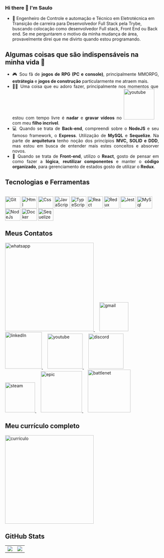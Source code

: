 ### Hi there 👋 I'm Saulo

- 🔭 Engenheiro de Controle e automação e Técnico em Eletrotécnica em Transição de carreira para Desenvolvedor Full Stack pela Trybe, buscando colocação como desenvolvedor Full stack, Front End ou Back end. Se me perguntarem o motivo da minha mudança de área, provavelmente direi que me divirto quando estou programando. 

## Algumas coisas que são indispensáveis na minha vida 🤔

<ul align="justify">
  <li>🎮 Sou fã de <strong>jogos de RPG (PC e console)</strong>, principalmente MMORPG, <strong>estrátegia</strong> e <strong>jogos de construção</strong> particularmente me atraem mais.</li>
  <li>🏊‍♀️ Uma coisa que eu adoro fazer, principalmente nos momentos que estou com tempo livre é <strong>nadar</strong> e <strong>gravar vídeos</strong> no <a style="margin-right: 15px;" href="https://www.youtube.com/c/warfighters/" target="_blank">
    <img width="100px" alt="youtube" src="https://img.shields.io/badge/YouTube-FF0000?style=for-the-badge&logo=youtube&logoColor=white" />
  </a> com meu <strong>filho incrível</strong>.</li>  
  <li>💻 Quando se trata de <strong>Back-end</strong>, compreendi sobre o <strong>NodeJS</strong> e seu famoso framework, o <strong>Express</strong>. Utilização de <strong>MySQL</strong> e <strong>Sequelize</strong>. Na parte de <strong>arquitetura</strong> tenho noção dos princípios <strong>MVC, SOLID e DDD</strong>, mas estou em busca de entender mais estes conceitos e absorver novos.</li>
  <li>📱 Quando se trata de <strong>Front-end</strong>, utilizo o <strong>React</strong>, gosto de pensar em como fazer a <strong>lógica</strong>, <strong>reutilizar componentes</strong> e manter o <strong>código organizado</strong>, para gerenciamento de estados gosto de utilizar o <strong>Redux</strong>.</li>
</ul>

## Tecnologias e Ferramentas
<div style="display: inline_block"><br>
  <img align="center" alt="Git" height="40" width="50" src="https://cdn.jsdelivr.net/gh/devicons/devicon/icons/git/git-original.svg">
  <img align="center" alt="Html" height="40" width="50" src="https://cdn.jsdelivr.net/gh/devicons/devicon/icons/html5/html5-plain-wordmark.svg">
  <img align="center" alt="Css" height="40" width="50" src="https://cdn.jsdelivr.net/gh/devicons/devicon/icons/css3/css3-plain-wordmark.svg">
  <img align="center" alt="JavaScript" height="40" width="50" src="https://cdn.jsdelivr.net/gh/devicons/devicon/icons/javascript/javascript-original.svg">
  <img align="center" alt="TypeScript" height="40" width="50" src="https://cdn.jsdelivr.net/gh/devicons/devicon/icons/typescript/typescript-original.svg">
  <img align="center" alt="React" height="40" width="50" src="https://cdn.jsdelivr.net/gh/devicons/devicon/icons/react/react-original-wordmark.svg">
  <img align="center" alt="Redux" height="40" width="50" src="https://cdn.jsdelivr.net/gh/devicons/devicon/icons/redux/redux-original.svg">
  <img align="center" alt="Jest" height="40" width="50" src="https://cdn.jsdelivr.net/gh/devicons/devicon/icons/jest/jest-plain.svg">
  <img align="center" alt="MySql" height="40" width="50" src="https://cdn.jsdelivr.net/gh/devicons/devicon/icons/mysql/mysql-original-wordmark.svg">
  <img align="center" alt="NodeJs" height="40" width="50" src="https://cdn.jsdelivr.net/gh/devicons/devicon/icons/nodejs/nodejs-original.svg">
  <img align="center" alt="Docker" height="40" width="50" src="https://cdn.jsdelivr.net/gh/devicons/devicon/icons/docker/docker-plain-wordmark.svg">
  <img align="center" alt="Sequelize" height="40" width="50" src="https://cdn.jsdelivr.net/gh/devicons/devicon/icons/sequelize/sequelize-plain-wordmark.svg">
</div>

## Meus Contatos
  <a style="margin-right: 15px;" href="(31)99515-6428" target="_blank">
    <img width="290px" alt="whatsapp" src="https://img.shields.io/badge/WHATSAPP-(31)99515--6428-brightgreen?style=plastic" />
  </a>
  <a style="margin-right: 15px;" href="mailto:saulomichielin@gmail.com" target="_blank">
    <img width="95px" alt="gmail" src="https://img.shields.io/badge/Gmail-D14836?style=for-the-badge&logo=gmail&logoColor=white" />
  </a>
  <a style="margin-right: 15px;" href="https://www.linkedin.com/in/saulo-michielin-dev/" target="_blank">
    <img width="120px" alt="linkedIn" src="https://img.shields.io/badge/LinkedIn-0077B5?style=for-the-badge&logo=linkedin&logoColor=white" />
  </a>
  <a style="margin-right: 15px;" href="https://www.youtube.com/c/warfighters/" target="_blank">
    <img width="115px" alt="youtube" src="https://img.shields.io/badge/YouTube-FF0000?style=for-the-badge&logo=youtube&logoColor=white" />
  </a>
  <a style="margin-right: 15px;" href="https://steamcommunity.com/id/Lucky_skyier/" target="_blank">
    <img width="115px" alt="discord" src="https://img.shields.io/badge/Discord-5865F2?style=for-the-badge&logo=discord&logoColor=white" />
  </a>
  <a style="margin-right: 15px;" href="https://steamcommunity.com/id/Lucky_skyier/" target="_blank">
    <img width="98px" alt="steam" src="https://img.shields.io/badge/Steam-000000?style=for-the-badge&logo=steam&logoColor=white" />
  </a>
  <a style="margin-right: 15px;" href="https://steamcommunity.com/id/Lucky_skyier/" target="_blank">
    <img width="135px" alt="epic" src="https://img.shields.io/badge/Epic%20Games-313131?style=for-the-badge&logo=Epic%20Games&logoColor=white" />
  </a>
  <a style="margin-right: 15px;" href="https://steamcommunity.com/id/Lucky_skyier/" target="_blank">
    <img width="140px" alt="battlenet" src="https://img.shields.io/badge/Battle.net-000?style=for-the-badge&logo=battle.net&logoColor=148EFF" />
  </a>

## Meu currículo completo
<a style="center: 40px;" href="./CV Saulo FullStack Web Developer.docx" target="_blank">
    <img width="290px" alt="currículo" src="https://img.shields.io/badge/ACESSE%20AQUI-MEU%20CURR%C3%8DCULO-brightgreen?style=plastic" />
  </a>

## GitHub Stats
<table>
<tr><td>
<a href="https://github.com/saulomichielin/github-readme-stats" rel="noopener noreferrer" target="_blank">
    <img align="center" src="https://github-readme-stats.vercel.app/api?username=saulomichielin&show_icons=true&theme=blue-green" />
  </a>
</td><td>
  <a href="https://github.com/saulomichielin/github-readme-stats" rel="noopener noreferrer" target="_blank" target="_blank">
    <img align="center" style=plastic&logo=appveyor src="https://github-readme-stats.vercel.app/api/top-langs/?username=saulomichielin&layout=compact&theme=blue-green" />
  </a>
